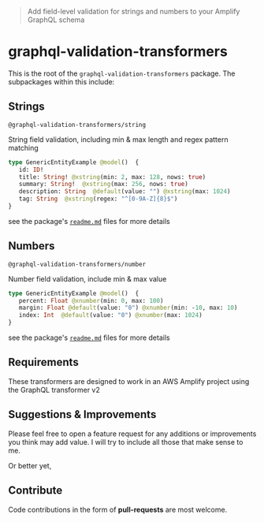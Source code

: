> Add field-level validation for strings and numbers to your Amplify GraphQL schema

# graphql-validation-transformers

This is the root of the `graphql-validation-transformers` package. The subpackages within this include:

## Strings

`@graphql-validation-transformers/string` 

String field validation, including min &amp; max length and regex pattern matching

```graphql
type GenericEntityExample @model()  {
   id: ID!   
   title: String! @xstring(min: 2, max: 128, nows: true)
   summary: String!  @xstring(max: 256, nows: true)
   description: String  @default(value: "") @xstring(max: 1024) 
   tag: String  @xstring(regex: "^[0-9A-Z]{8}$")           
}
```
see the package's [`readme.md`](packages/string/readme.md) files for more details

## Numbers 

`@graphql-validation-transformers/number`

Number field validation, include min &amp; max value


```graphql
type GenericEntityExample @model()  {
   percent: Float @xnumber(min: 0, max: 100)
   margin: Float @default(value: "0") @xnumber(min: -10, max: 10)
   index: Int  @default(value: "0") @xnumber(max: 1024)
}
```

see the package's [`readme.md`](packages/number/readme.md) files for more details


## Requirements

These transformers are designed to work in an AWS Amplify project using the GraphQL transformer v2


## Suggestions & Improvements

Please feel free to open a feature request for any additions or improvements you think may add value. I will try to include all those that make sense to me. 

Or better yet,

## Contribute

Code contributions in the form of **pull-requests** are most welcome. 

